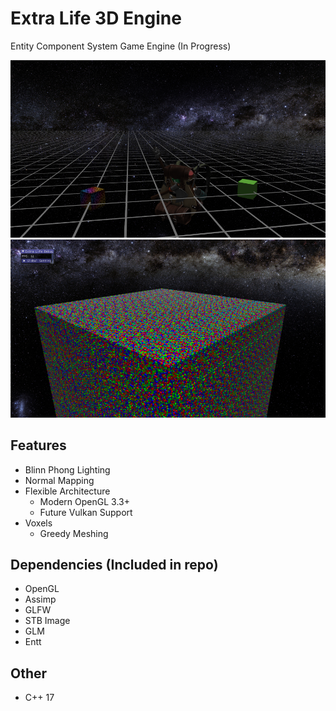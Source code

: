 # Extra Life 3D Engine
Entity Component System Game Engine (In Progress)

![](Assets/textures/progress_screenshot.png)
![](Assets/textures/progress_screenshot2.png)

## Features
- Blinn Phong Lighting
- Normal Mapping
- Flexible Architecture
  - Modern OpenGL 3.3+
  - Future Vulkan Support
- Voxels
  - Greedy Meshing 
## Dependencies (Included in repo)
- OpenGL
- Assimp
- GLFW
- STB Image
- GLM
- Entt
## Other
- C++ 17


